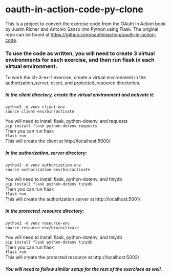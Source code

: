 # oauth-in-action-code-py-clone
This is a project to convert the exercise code from the OAuth In Action book by Justin Richer and Antonio Sanso into Python using Flask.
The original repo can be found at https://github.com/oauthinaction/oauth-in-action-code.

### To use the code as written, you will need to create 3 virtual environments for each exercise, and then run flask in each virtual environment.
To work the ch-3-ex-1 exercise, create a virtual environment in the authorization_server, client, and protected_resource directories.
##### In the client directory, create the virtual environment and activate it:
    python3 -m venv client-env
    source client-env/bin/activate  
You will need to install flask, python-dotenv, and requests  
    `pip install flask python-dotenv requests`  
Then you can run flask  
    `flask run`  
This will create the client at http://localhost:5000/

##### In the authorization_server directory:
    python3 -m venv authorization-env
    source authorization-env/bin/activate  
You will need to install flask, python-dotenv, and tinydb  
    `pip install flask python-dotenv tinydb`  
Then you can run flask  
    `flask run`  
This will create the authorization server at http://localhost:5001/

##### In the protected_resource directory:
    python3 -m venv resource-env
    source resource-env/bin/activate  
You will need to install flask, python-dotenv, and tinydb  
    `pip install flask python-dotenv tinydb`  
Then you can run flask  
    `flask run`  
This will create the protected resource at http://localhost:5002/

##### You will need to follow similar setup for the rest of the exercises as well.